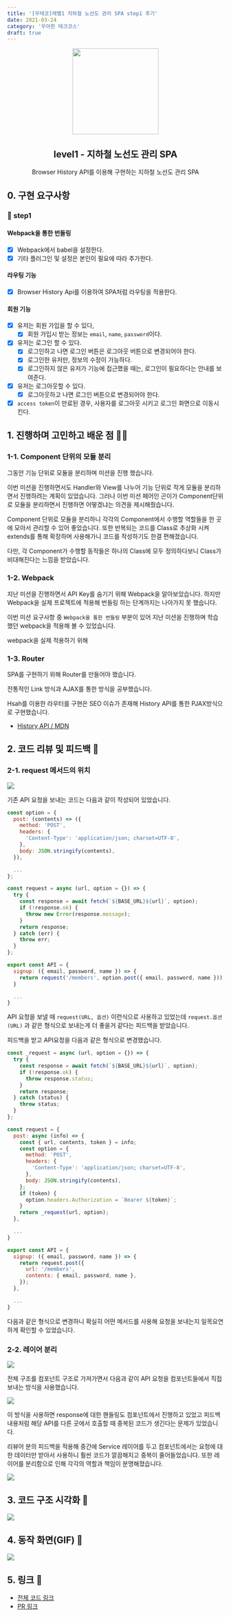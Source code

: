 ```yaml
---
title: '[우테코]레벨1 지하철 노선도 관리 SPA step1 후기'
date: 2021-03-24
category: '우아한 테크코스'
draft: true
---
```


<p align="middle" >
  <img width="200px;" src="https://github.com/yujo11/javascript-subway/raw/step1-component/src/images/subway_emoji.png"/>
</p>
<h2 align="middle">level1 - 지하철 노선도 관리 SPA</h2>
<p align="middle">Browser History API를 이용해 구현하는 지하철 노선도 관리 SPA</p>

## 0. 구현 요구사항

### 🎯 step1

#### Webpack을 통한 번들링

- [x] Webpack에서 babel을 설정한다.
- [x] 기타 플러그인 및 설정은 본인이 필요에 따라 추가한다.

#### 라우팅 기능

- [x] Browser History Api를 이용하여 SPA처럼 라우팅을 적용한다.

#### 회원 기능

- [x] 유저는 회원 가입을 할 수 있다,
  - [x] 회원 가입시 받는 정보는 `email`, `name`, `password`이다.
- [x] 유저는 로그인 할 수 있다.
  - [x] 로그인하고 나면 로그인 버튼은 로그아웃 버튼으로 변경되어야 한다.
  - [x] 로그인한 유저만, 정보의 수정이 가능하다.
  - [x] 로그인하지 않은 유저가 기능에 접근했을 때는, 로그인이 필요하다는 안내를 보여준다.
- [x] 유저는 로그아웃할 수 있다.
  - [x] 로그아웃하고 나면 로그인 버튼으로 변경되어야 한다.
- [x] `access token`이 만료된 경우, 사용자를 로그아웃 시키고 로그인 화면으로 이동시킨다.

## 1. 진행하며 고민하고 배운 점 👨‍💻

### 1-1. Component 단위의 모듈 분리

그동안 기능 단위로 모듈을 분리하며 미션을 진행 했습니다.

이번 미션을 진행하면서도 Handler와 View를 나누어 기능 단위로 작게 모듈을 분리하면서 진행하려는 계획이 있었습니다. 그러나 이번 미션 페어인 곤이가 Component단위로 모듈을 분리하면서 진행하면 어떻겠냐는 의견을 제시해줬습니다.

Component 단위로 모듈을 분리하니 각각의 Component에서 수행할 역할들을 한 곳에 모아서 관리할 수 있어 좋았습니다. 또한 반복되는 코드를 Class로 추상화 시켜 extends를 통해 확장하며 사용해가니 코드를 작성하기도 한결 편해졌습니다.

다만, 각 Component가 수행할 동작들은 하나의 Class에 모두 정의하다보니 Class가 비대해진다는 느낌을 받았습니다.

### 1-2. Webpack

지난 미션을 진행하면서 API Key를 숨기기 위해 Webpack을 알아보았습니다. 하지만 Webpack을 실제 프로젝트에 적용해 번들링 하는 단계까지는 나아가지 못 했습니다.

이번 미션 요구사항 중 `Webpack을 통한 번들링` 부분이 있어 지난 미션을 진행하며 학습했던 webpack을 적용해 볼 수 있었습니다.

webpack을 실제 적용하기 위해

### 1-3. Router

SPA를 구현하기 위해 Router를 만들어야 했습니다.

전통적인 Link 방식과 AJAX를 통한 방식을 공부했습니다.

Hsah를 이용한 라우터를 구현은 SEO 이슈가 존재해 History API를 통한 PJAX방식으로 구현했습니다.

- [History API / MDN](https://developer.mozilla.org/ko/docs/Web/API/History_API)

## 2. 코드 리뷰 및 피드백 📝

### 2-1. request 메서드의 위치

![](./images/subway/step1-request.png)

기존 API 요청을 보내는 코드는 다음과 같이 작성되어 있었습니다.

```js
const option = {
  post: (contents) => ({
    method: 'POST',
    headers: {
      'Content-Type': 'application/json; charset=UTF-8',
    },
    body: JSON.stringify(contents),
  }),

  ...
};

const request = async (url, option = {}) => {
  try {
    const response = await fetch(`${BASE_URL}${url}`, option);
    if (!response.ok) {
      throw new Error(response.message);
    }
    return response;
  } catch (err) {
    throw err;
  }
};

export const API = {
  signup: ({ email, password, name }) => {
    return request('/members', option.post({ email, password, name }));
  }

  ...
}
```

API 요청을 보낼 때 `request(URL, 옵션)` 이런식으로 사용하고 있었는데 `request.옵션(URL)` 과 같은 형식으로 보내는게 더 좋을거 같다는 피드백을 받았습니다.

피드백을 받고 API요청을 다음과 같은 형식으로 변경했습니다.

```js
const _request = async (url, option = {}) => {
  try {
    const response = await fetch(`${BASE_URL}${url}`, option);
    if (!response.ok) {
      throw response.status;
    }
    return response;
  } catch (status) {
    throw status;
  }
};

const request = {
  post: async (info) => {
    const { url, contents, token } = info;
    const option = {
      method: 'POST',
      headers: {
        'Content-Type': 'application/json; charset=UTF-8',
      },
      body: JSON.stringify(contents),
    };
    if (token) {
      option.headers.Authorization = `Bearer ${token}`;
    }
    return _request(url, option);
  },

  ...
}

export const API = {
  signup: ({ email, password, name }) => {
    return request.post({
      url: '/members',
      contents: { email, password, name },
    });
  },

  ...
}
```

다음과 같은 형식으로 변경하니 확실히 어떤 메서드를 사용해 요청을 보내는지 일목요연하게 확인할 수 있었습니다.

### 2-2. 레이어 분리

![](./images/subway/step1-response.png)

전체 구조를 컴포넌트 구조로 가져가면서 다음과 같이 API 요청을 컴포넌트들에서 직접 보내는 방식을 사용했습니다.

![](./images/subway/step1-1.png)

이 방식을 사용하면 response에 대한 핸들링도 컴포넌트에서 진행하고 있었고 피드백 내용처럼 해당 API를 다른 곳에서 호출할 때 중복된 코드가 생긴다는 문제가 있었습니다.

리뷰어 분의 피드백을 적용해 중간에 Service 레이어를 두고 컴포넌트에서는 요청에 대한 데이터만 받아서 사용하니 훨씬 코드가 깔끔해지고 중복이 줄어들었습니다. 또한 레이어를 분리함으로 인해 각각의 역할과 책임이 분명해졌습니다.

![](./images/subway/step1-2.png)

## 3. 코드 구조 시각화 🔎

![](./images/subway/step1-visual.png)

## 4. 동작 화면(GIF) 🎥

![](./images/subway/step1-demo.gif)

## 5. 링크 🔗

- [전체 코드 링크](https://github.com/yujo11/javascript-subway/tree/step1-component)
- [PR 링크](https://github.com/woowacourse/javascript-subway/pull/17)
